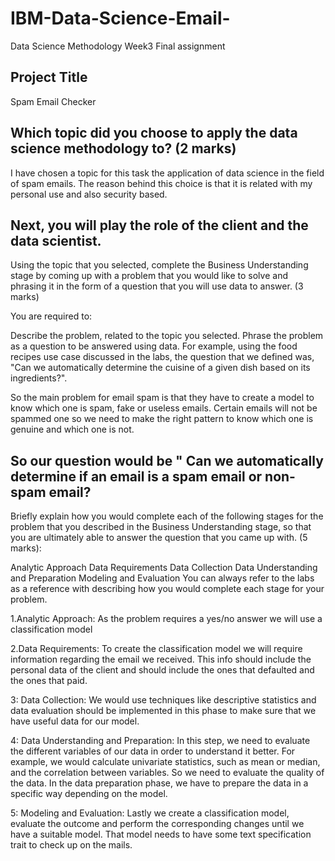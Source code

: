 # IBM-Data-Science-Email-
Data Science Methodology Week3 Final assignment 




Project Title
-------------
Spam Email Checker

Which topic did you choose to apply the data science methodology to? (2 marks)
-------------------------------------------------------------------------------------------

I have chosen a topic for this task the application of data science in the field of spam emails. The reason behind this choice is that it is related with my personal use and also security based.

Next, you will play the role of the client and the data scientist. 
------------------------------------------------------------------------------

Using the topic that you selected, complete the Business Understanding stage by coming up with a problem that you would like to solve and phrasing it in the form of a question that you will use data to answer. (3 marks)

You are required to:

Describe the problem, related to the topic you selected.
Phrase the problem as a question to be answered using data.
For example, using the food recipes use case discussed in the labs, the question that we defined was, "Can we automatically determine the cuisine of a given dish based on its ingredients?".

So the main problem for email spam is that they have to create a model to know which one is spam, fake or useless emails. Certain emails will not be spammed one so we need to make the right pattern to know which one is genuine and which one is not.

So our question would be " Can we automatically determine if an email is a spam email or non-spam email?
-----------------------------------------------------------------------------------------------------------

Briefly explain how you would complete each of the following stages for the problem that you described in the Business Understanding stage, so that you are ultimately able to answer the question that you came up with. (5 marks):

Analytic Approach
Data Requirements
Data Collection
Data Understanding and Preparation
Modeling and Evaluation
You can always refer to the labs as a reference with describing how you would complete each stage for your problem.

1.Analytic Approach: As the problem requires a yes/no answer we will use a classification model

2.Data Requirements: To create the classification model we will require information regarding the email we received. This info should include the personal data of the client and should include the ones that defaulted and the ones that paid.

3: Data Collection: We would use techniques like descriptive statistics and data evaluation should be implemented in this phase to make sure that we have useful data for our model.

4: Data Understanding and Preparation: In this step, we need to evaluate the different variables of our data in order to understand it better. For example, we would calculate univariate statistics, such as mean or median, and the correlation between variables. So we need to evaluate the quality of the data. In the data preparation phase, we have to prepare the data in a specific way depending on the model. 

5: Modeling and Evaluation: Lastly we create a classification model, evaluate the outcome and perform the corresponding changes until we have a suitable model. That model needs to have some text specification trait to check up on the mails.

